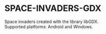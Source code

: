 # SPACE-INVADERS-GDX
Space invaders created with the library libGDX.<br/>
Supported platforms: Android and Windows.
